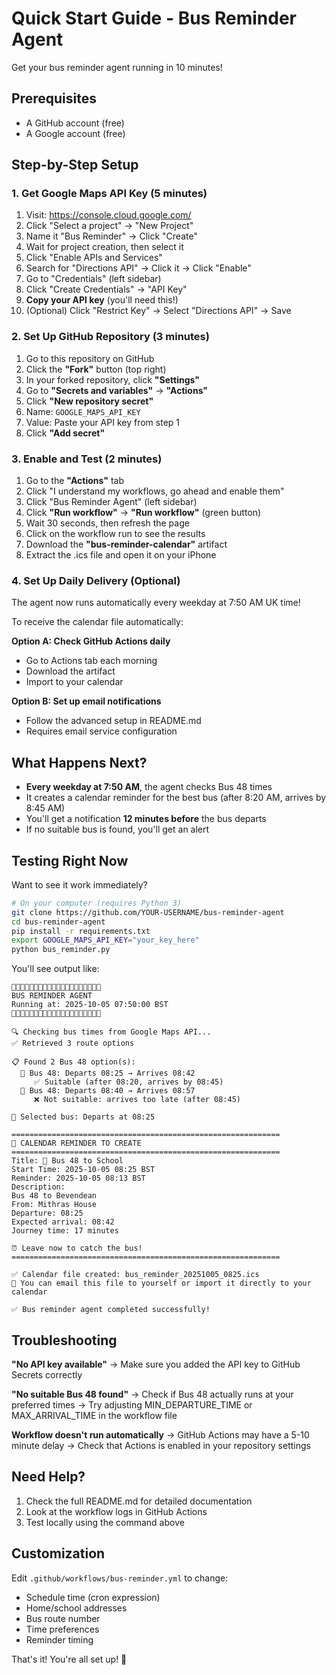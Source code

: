 # Quick Start Guide - Bus Reminder Agent

Get your bus reminder agent running in 10 minutes!

## Prerequisites

- A GitHub account (free)
- A Google account (free)

## Step-by-Step Setup

### 1. Get Google Maps API Key (5 minutes)

1. Visit: https://console.cloud.google.com/
2. Click "Select a project" → "New Project"
3. Name it "Bus Reminder" → Click "Create"
4. Wait for project creation, then select it
5. Click "Enable APIs and Services"
6. Search for "Directions API" → Click it → Click "Enable"
7. Go to "Credentials" (left sidebar)
8. Click "Create Credentials" → "API Key"
9. **Copy your API key** (you'll need this!)
10. (Optional) Click "Restrict Key" → Select "Directions API" → Save

### 2. Set Up GitHub Repository (3 minutes)

1. Go to this repository on GitHub
2. Click the **"Fork"** button (top right)
3. In your forked repository, click **"Settings"**
4. Go to **"Secrets and variables"** → **"Actions"**
5. Click **"New repository secret"**
6. Name: `GOOGLE_MAPS_API_KEY`
7. Value: Paste your API key from step 1
8. Click **"Add secret"**

### 3. Enable and Test (2 minutes)

1. Go to the **"Actions"** tab
2. Click "I understand my workflows, go ahead and enable them"
3. Click "Bus Reminder Agent" (left sidebar)
4. Click **"Run workflow"** → **"Run workflow"** (green button)
5. Wait 30 seconds, then refresh the page
6. Click on the workflow run to see the results
7. Download the **"bus-reminder-calendar"** artifact
8. Extract the .ics file and open it on your iPhone

### 4. Set Up Daily Delivery (Optional)

The agent now runs automatically every weekday at 7:50 AM UK time!

To receive the calendar file automatically:

**Option A: Check GitHub Actions daily**
- Go to Actions tab each morning
- Download the artifact
- Import to your calendar

**Option B: Set up email notifications**
- Follow the advanced setup in README.md
- Requires email service configuration

## What Happens Next?

- **Every weekday at 7:50 AM**, the agent checks Bus 48 times
- It creates a calendar reminder for the best bus (after 8:20 AM, arrives by 8:45 AM)
- You'll get a notification **12 minutes before** the bus departs
- If no suitable bus is found, you'll get an alert

## Testing Right Now

Want to see it work immediately?

```bash
# On your computer (requires Python 3)
git clone https://github.com/YOUR-USERNAME/bus-reminder-agent
cd bus-reminder-agent
pip install -r requirements.txt
export GOOGLE_MAPS_API_KEY="your_key_here"
python bus_reminder.py
```

You'll see output like:

```
🚌🚌🚌🚌🚌🚌🚌🚌🚌🚌🚌🚌🚌🚌🚌🚌🚌🚌🚌🚌
BUS REMINDER AGENT
Running at: 2025-10-05 07:50:00 BST
🚌🚌🚌🚌🚌🚌🚌🚌🚌🚌🚌🚌🚌🚌🚌🚌🚌🚌🚌🚌

🔍 Checking bus times from Google Maps API...
✅ Retrieved 3 route options

📋 Found 2 Bus 48 option(s):
  🚌 Bus 48: Departs 08:25 → Arrives 08:42
     ✅ Suitable (after 08:20, arrives by 08:45)
  🚌 Bus 48: Departs 08:40 → Arrives 08:57
     ❌ Not suitable: arrives too late (after 08:45)

🎯 Selected bus: Departs at 08:25

============================================================
📅 CALENDAR REMINDER TO CREATE
============================================================
Title: 🚌 Bus 48 to School
Start Time: 2025-10-05 08:25 BST
Reminder: 2025-10-05 08:13 BST
Description:
Bus 48 to Bevendean
From: Mithras House
Departure: 08:25
Expected arrival: 08:42
Journey time: 17 minutes

⏰ Leave now to catch the bus!
============================================================

✅ Calendar file created: bus_reminder_20251005_0825.ics
📧 You can email this file to yourself or import it directly to your calendar

✅ Bus reminder agent completed successfully!
```

## Troubleshooting

**"No API key available"**
→ Make sure you added the API key to GitHub Secrets correctly

**"No suitable Bus 48 found"**
→ Check if Bus 48 actually runs at your preferred times
→ Try adjusting MIN_DEPARTURE_TIME or MAX_ARRIVAL_TIME in the workflow file

**Workflow doesn't run automatically**
→ GitHub Actions may have a 5-10 minute delay
→ Check that Actions is enabled in your repository settings

## Need Help?

1. Check the full README.md for detailed documentation
2. Look at the workflow logs in GitHub Actions
3. Test locally using the command above

## Customization

Edit `.github/workflows/bus-reminder.yml` to change:
- Schedule time (cron expression)
- Home/school addresses
- Bus route number
- Time preferences
- Reminder timing

That's it! You're all set up! 🎉

